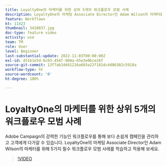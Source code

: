 ```yaml
---
title: LoyaltyOne의 마케터를 위한 상위 5개의 워크플로우 모범 사례
description: LoyaltyOne의 마케팅 Associate Director인 Adam Wilson의 마케터를 위해 5가지 필수 워크플로우 모범 사례를 학습하고 적용해 보세요.
feature: Workflows
kt: 11423
thumbnail: 3410837.jpg
doc-type: feature video
activity: use
team: TM
role: User
level: Beginner
last-substantial-update: 2022-11-03T00:00:00Z
exl-id: 451b1e5d-6c03-454f-904a-65e3e0bce26f
source-git-commit: 13f7ab2dd41216a603a22f181dc4d06302c5918a
workflow-type: ht
source-wordcount: '0'
ht-degree: 100%

---
```


# LoyaltyOne의 마케터를 위한 상위 5개의 워크플로우 모범 사례

Adobe Campaign의 강력한 기능인 워크플로우를 통해 보다 손쉽게 캠페인을 관리하고 고객에게 다가갈 수 있습니다. LoyaltyOne의 마케팅 Associate Director인 Adam Wilson의 마케터를 위해 5가지 필수 워크플로우 모범 사례를 학습하고 적용해 보세요.

>[!VIDEO](https://video.tv.adobe.com/v/3410837?quality=12&learn=on)
